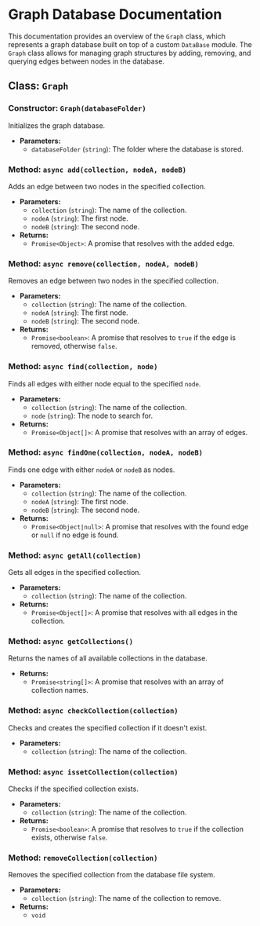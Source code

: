 # Graph Database Documentation

This documentation provides an overview of the `Graph` class, which represents a graph database built on top of a custom `DataBase` module. The `Graph` class allows for managing graph structures by adding, removing, and querying edges between nodes in the database.

## Class: `Graph`

### Constructor: `Graph(databaseFolder)`
Initializes the graph database.

- **Parameters:**
  - `databaseFolder` (`string`): The folder where the database is stored.

### Method: `async add(collection, nodeA, nodeB)`
Adds an edge between two nodes in the specified collection.

- **Parameters:**
  - `collection` (`string`): The name of the collection.
  - `nodeA` (`string`): The first node.
  - `nodeB` (`string`): The second node.
- **Returns:**
  - `Promise<Object>`: A promise that resolves with the added edge.

### Method: `async remove(collection, nodeA, nodeB)`
Removes an edge between two nodes in the specified collection.

- **Parameters:**
  - `collection` (`string`): The name of the collection.
  - `nodeA` (`string`): The first node.
  - `nodeB` (`string`): The second node.
- **Returns:**
  - `Promise<boolean>`: A promise that resolves to `true` if the edge is removed, otherwise `false`.

### Method: `async find(collection, node)`
Finds all edges with either node equal to the specified `node`.

- **Parameters:**
  - `collection` (`string`): The name of the collection.
  - `node` (`string`): The node to search for.
- **Returns:**
  - `Promise<Object[]>`: A promise that resolves with an array of edges.

### Method: `async findOne(collection, nodeA, nodeB)`
Finds one edge with either `nodeA` or `nodeB` as nodes.

- **Parameters:**
  - `collection` (`string`): The name of the collection.
  - `nodeA` (`string`): The first node.
  - `nodeB` (`string`): The second node.
- **Returns:**
  - `Promise<Object|null>`: A promise that resolves with the found edge or `null` if no edge is found.

### Method: `async getAll(collection)`
Gets all edges in the specified collection.

- **Parameters:**
  - `collection` (`string`): The name of the collection.
- **Returns:**
  - `Promise<Object[]>`: A promise that resolves with all edges in the collection.

### Method: `async getCollections()`
Returns the names of all available collections in the database.

- **Returns:**
  - `Promise<string[]>`: A promise that resolves with an array of collection names.

### Method: `async checkCollection(collection)`
Checks and creates the specified collection if it doesn't exist.

- **Parameters:**
  - `collection` (`string`): The name of the collection.

### Method: `async issetCollection(collection)`
Checks if the specified collection exists.

- **Parameters:**
  - `collection` (`string`): The name of the collection.
- **Returns:**
  - `Promise<boolean>`: A promise that resolves to `true` if the collection exists, otherwise `false`.

### Method: `removeCollection(collection)`
Removes the specified collection from the database file system.

- **Parameters:**
  - `collection` (`string`): The name of the collection to remove.
- **Returns:**
  - `void`